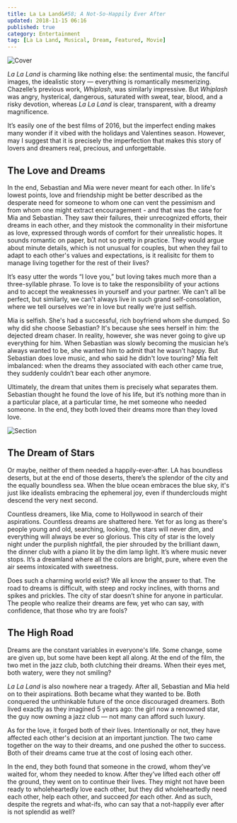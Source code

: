 ```yaml
---
title: La La Land&#58; A Not-So-Happily Ever After
updated: 2018-11-15 06:16
published: true
category: Entertainment
tag: [La La Land, Musical, Dream, Featured, Movie]
---
```


![Cover](https://static1.squarespace.com/static/5b39c0cb7c93273d7754f5cd/t/5bf5acdd40ec9aae58b7114b/1542827266094/636232031131489384-LLL-D37-06158.jpg?format=1500w)

_La La Land_ is charming like nothing else: the sentimental music, the fanciful images, the idealistic story — everything is  romantically mesmerizing. Chazelle’s previous work, _Whiplash_, was similarly impressive. But _Whiplash_ was angry, hysterical, dangerous, saturated with sweat, tear, blood, and a risky devotion, whereas _La La Land_ is clear, transparent, with a dreamy magnificence.

It’s easily one of the best films of 2016, but the imperfect ending makes many wonder if it vibed with the holidays and Valentines season. However, may I suggest that it is precisely the imperfection that makes this story of lovers and dreamers real, precious, and unforgettable. 

<div class="divider"></div>

## The Love and Dreams

In the end, Sebastian and Mia were never meant for each other. In life's lowest points, love and friendship might be better described as the desperate need for someone to whom one can vent the pessimism and from whom one might extract encouragement - and that was the case for Mia and Sebastian. They saw their failures, their unrecognized efforts, their dreams in each other, and they mistook the commonality in their misfortune as love, expressed through words of comfort for their unrealistic hopes. It sounds romantic on paper, but not so pretty in practice. They would argue about minute details, which is not unusual for couples, but when they fail to adapt to each other's values and expectations, is it realisitc for them to manage living together for the rest of their lives?

It’s easy utter the words “I love you,” but loving takes much more than a three-syllable phrase. To love is to take the responsibility of your actions and to accept the weaknesses in yourself and your partner. We can't all be perfect, but similarly, we can't always live in such grand self-consolation, where we tell ourselves we're in love but really we're just selfish.

Mia is selfish. She's had a successful, rich boyfriend whom she dumped. So why did she choose Sebastian? It's because she sees herself in him: the dejected dream chaser. In reality, however, she was never going to give up everything for him. When Sebastian was slowly becoming the musician he’s always wanted to be, she wanted him to admit that he wasn’t happy. But Sebastian does love music, and who said he didn't love touring? Mia felt imbalanced: when the dreams they associated with each other came true, they suddenly couldn’t bear each other anymore.

Ultimately, the dream that unites them is precisely what separates them. Sebastian thought he found the love of his life, but it’s nothing more than in a particular place, at a particular time, he met someone who needed someone. In the end, they both loved their dreams more than they loved love.

![Section](https://static1.squarespace.com/static/5b39c0cb7c93273d7754f5cd/t/5bf5ad7a0ebbe86aa0f978ea/1542827397649/la-la-land_f64e_2880x1800.jpg?format=1500w)

<div class="divider"></div>

## The Dream of Stars

Or maybe, neither of them needed a happily-ever-after. LA has boundless deserts, but at the end of those deserts, there’s the splendor of the city and the equally boundless sea. When the blue ocean embraces the blue sky, it's just like idealists embracing the ephemeral joy, even if thunderclouds might descend the very next second.

Countless dreamers, like Mia, come to Hollywood in search of their aspirations. Countless dreams are shattered here. Yet for as long as there's people young and old, searching, looking, the stars will never dim, and everything will always be ever so glorious. This city of star is the lovely night under the purplish nightfall, the pier shrouded by the brilliant dawn, the dinner club with a piano lit by the dim lamp light. It’s where music never stops. It’s a dreamland where all the colors are bright, pure, where even the air seems intoxicated with sweetness.

Does such a charming world exist? We all know the answer to that. The road to dreams is difficult, with steep and rocky inclines, with thorns and spikes and prickles. The city of star doesn’t shine for anyone in particular. The people who realize their dreams are few, yet who can say, with confidence, that those who try are fools?

<div class="divider"></div>

## The High Road

Dreams are the constant variables in everyone's life. Some change, some are given up, but some have been kept all along. At the end of the film, the two met in the jazz club, both clutching their dreams. When their eyes met, both watery, were they not smiling?

_La La Land_ is also nowhere near a tragedy. After all, Sebastian and Mia held on to their aspirations. Both became what they wanted to be. Both conquered the unthinkable future of the once discouraged dreamers. Both lived exactly as they imagined 5 years ago: the girl now a renowned star, the guy now owning a jazz club — not many can afford such luxury.

As for the love, it forged both of their lives. Intentionally or not, they have affected each other's decision at an important junction. The two came together on the way to their dreams, and one pushed the other to success. Both of their dreams came true at the cost of losing each other.

In the end, they both found that someone in the crowd, whom they’ve waited for, whom they needed to know. After they’ve lifted each other off the ground, they went on to continue their lives. They might not have been ready to wholeheartedly love each other, but they did wholeheartedly need each other, help each other, and succeed _for_ each other. And as such, despite the regrets and what-ifs, who can say that a not-happily ever after is not splendid as well? 
